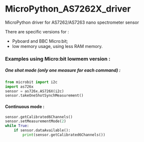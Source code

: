 # MicroPython_AS7262X_driver
MicroPython driver for AS7262/AS7263 nano spectrometer sensor

There are specific versions for :
* Pyboard and BBC Micro:bit;
* low memory usage, using less RAM memory.

### Examples using Micro:bit lowmem version :
##### One shot mode (only one measure for each command) :
```python
from microbit import i2c
import as726x
sensor = as726x.AS726X(i2c)
sensor.takeOneShotSynchMeasurement()
```
#### Continuous mode :
```python
sensor.getCalibrated6Channels()
sensor.setMeasurementMode(2)
while True:                               
    if sensor.dataAvailable():            
        print(sensor.getCalibrated6Channels())
```
